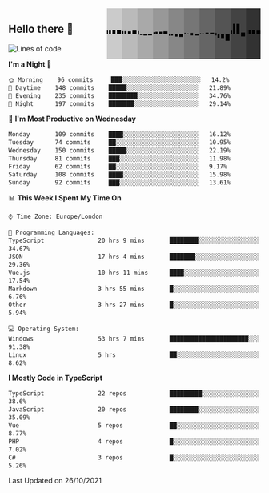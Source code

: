<img width="307" align="right" src="https://raw.githubusercontent.com/SubZtep/SubZtep/master/assets/eq1.gif"/>

## Hello there 👋

<!--START_SECTION:waka-->
![Lines of code](https://img.shields.io/badge/From%20Hello%20World%20I%27ve%20Written-1.6%20million%20lines%20of%20code-blue)

**I'm a Night 🦉** 

```text
🌞 Morning    96 commits     ███░░░░░░░░░░░░░░░░░░░░░░   14.2% 
🌆 Daytime    148 commits    █████░░░░░░░░░░░░░░░░░░░░   21.89% 
🌃 Evening    235 commits    ████████░░░░░░░░░░░░░░░░░   34.76% 
🌙 Night      197 commits    ███████░░░░░░░░░░░░░░░░░░   29.14%

```
📅 **I'm Most Productive on Wednesday** 

```text
Monday       109 commits    ████░░░░░░░░░░░░░░░░░░░░░   16.12% 
Tuesday      74 commits     ██░░░░░░░░░░░░░░░░░░░░░░░   10.95% 
Wednesday    150 commits    █████░░░░░░░░░░░░░░░░░░░░   22.19% 
Thursday     81 commits     ███░░░░░░░░░░░░░░░░░░░░░░   11.98% 
Friday       62 commits     ██░░░░░░░░░░░░░░░░░░░░░░░   9.17% 
Saturday     108 commits    ████░░░░░░░░░░░░░░░░░░░░░   15.98% 
Sunday       92 commits     ███░░░░░░░░░░░░░░░░░░░░░░   13.61%

```


📊 **This Week I Spent My Time On** 

```text
⌚︎ Time Zone: Europe/London

💬 Programming Languages: 
TypeScript               20 hrs 9 mins       ████████░░░░░░░░░░░░░░░░░   34.67% 
JSON                     17 hrs 4 mins       ███████░░░░░░░░░░░░░░░░░░   29.36% 
Vue.js                   10 hrs 11 mins      ████░░░░░░░░░░░░░░░░░░░░░   17.54% 
Markdown                 3 hrs 55 mins       █░░░░░░░░░░░░░░░░░░░░░░░░   6.76% 
Other                    3 hrs 27 mins       █░░░░░░░░░░░░░░░░░░░░░░░░   5.94%

💻 Operating System: 
Windows                  53 hrs 7 mins       ██████████████████████░░░   91.38% 
Linux                    5 hrs               ██░░░░░░░░░░░░░░░░░░░░░░░   8.62%

```

**I Mostly Code in TypeScript** 

```text
TypeScript               22 repos            █████████░░░░░░░░░░░░░░░░   38.6% 
JavaScript               20 repos            ████████░░░░░░░░░░░░░░░░░   35.09% 
Vue                      5 repos             ██░░░░░░░░░░░░░░░░░░░░░░░   8.77% 
PHP                      4 repos             █░░░░░░░░░░░░░░░░░░░░░░░░   7.02% 
C#                       3 repos             █░░░░░░░░░░░░░░░░░░░░░░░░   5.26%

```



 Last Updated on 26/10/2021
<!--END_SECTION:waka-->
